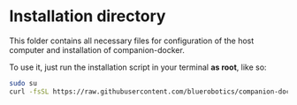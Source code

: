 # Installation directory

This folder contains all necessary files for configuration of the host computer and installation of companion-docker.

To use it, just run the installation script in your terminal **as root**, like so:

```bash
sudo su
curl -fsSL https://raw.githubusercontent.com/bluerobotics/companion-docker/master/install/install.sh | bash
```
